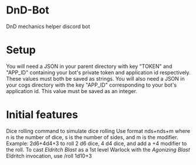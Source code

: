 # DnD-Bot
 DnD mechanics helper discord bot

# Setup
 You will need a JSON in your parent directory with key "TOKEN" and "APP_ID" containing your bot's private token and application id respectively. These values must both be saved as strings.
 You will also need a JSON in your cogs directory with the key "APP_ID" corresponding to your bot's application id. This value must be saved as an integer.

# Initial features
 Dice rolling command to simulate dice rolling
 Use format nds+nds+m where n is the number of dice, s is the number of sides, and m is the modifier.
 Example: 2d6+4d4+3 to roll 2 d6 dice, 4 d4 dice, and add a +4 modifier to the roll. To cast *Eldritch Blast* as a 1st level Warlock with the *Agonizing Blast* Eldritch invocation, use /roll 1d10+3
